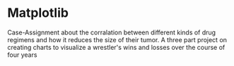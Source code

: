 # Matplotlib
Case-Assignment about the corralation between different kinds of drug regimens and how it reduces the size of their tumor. 
A three part project on creating charts to visualize a wrestler's wins and losses over the course of four years